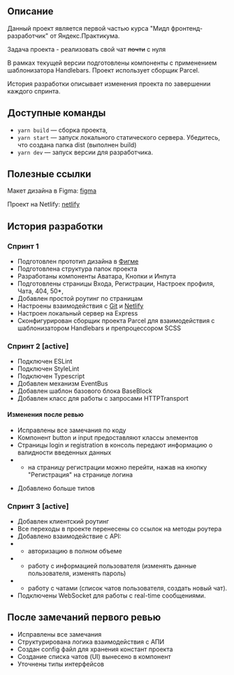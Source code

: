 ## Описание

Данный проект является первой частью курса "Мидл фронтенд-разработчик" от Яндекс.Практикума.

Задача проекта - реализовать свой чат ~~почти~~ с нуля

В рамках текущей версии подготовлены компоненты с применением шаблонизатора Handlebars. Проект использует сборщик Parcel.

История разработки описывает изменения проекта по завершении каждого спринта.

## Доступные команды

- `yarn build` — сборка проекта,
- `yarn start` — запуск локального статического сервера. Убедитесь, что создана папка dist (выполнен build)
- `yarn dev` — запуск версии для разработчика.

## Полезные ссылки

Макет дизайна в Figma: [figma](https://www.figma.com/file/Lc4oD2ZwpXz7u4vHm5stzk/Chat-(Copy)?node-id=0%3A1)

Проект на Netlify: [netlify](https://stately-moxie-909101.netlify.app)

## История разработки

### Спринт 1

- Подготовлен прототип дизайна в [Фигме](https://www.figma.com/file/Lc4oD2ZwpXz7u4vHm5stzk/Chat-(Copy)?node-id=0%3A1)
- Подготовлена структура папок проекта
- Разработаны компоненты Аватара, Кнопки и Инпута
- Подготовлены страницы Входа, Регистрации, Настроек профиля, Чата, 404, 50*,
- Добавлен простой роутинг по страницам
- Настроены взаимодействия с [Git](https://github.com/alexvasoff/middle.messenger.praktikum.yandex) и [Netlify](https://stately-moxie-909101.netlify.app)
- Настроен локальный сервер на Express
- Сконфигурирован сборщик проекта Parcel для взаимодействия с шаблонизатором Handlebars и препроцессором SCSS

### Спринт 2 [active]

- Подключен ESLint
- Подключен StyleLint
- Подключен Typescript
- Добавлен механизм EventBus
- Добавлен шаблон базового блока BaseBlock
- Добавлен класс для работы с запросами HTTPTransport

#### Изменения после ревью
- Исправлены все замечания по коду
- Компонент button и input предоставляют классы элементов
- Страницы login и registration в консоль передают информацию о валидности введенных данных
- * на страницу регистрации можно перейти, нажав на кнопку "Регистрация" на странице логина
* Добавлено больше типов

### Спринт 3 [active]

- Добавлен клиентский роутинг
- Все переходы в проекте перенесены со ссылок на методы роутера
- Добавлено взаимодействие с API:
- - авторизацию в полном объеме
- - работу с информацией пользователя (изменять данные пользователя, изменять пароль)
- - работу с чатами (список чатов пользователя, создать новый чат).
- Подключены WebSocket для работы с real-time сообщениями.

## После замечаний первого ревью
- Исправлены все замечания
- Структурирована логика взаимодействия с АПИ
- Создан config файл для хранения констант проекта
- Создание списка чатов (UI) вынесено в компонент
- Уточнены типы интерфейсов
